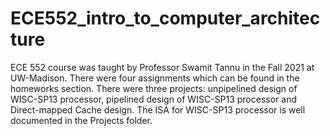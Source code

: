 # ECE552_intro_to_computer_architecture
ECE 552 course was taught by Professor Swamit Tannu in the Fall 2021 at UW-Madison.
There were four assignments which can be found in the homeworks section.
There were three projects: unpipelined design of WISC-SP13 processor, pipelined design of WISC-SP13 processor and Direct-mapped Cache design.
The ISA for WISC-SP13 processor is well documented in the Projects folder.
